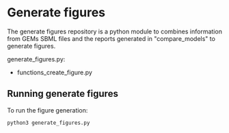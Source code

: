 # Generate figures

The generate figures repository is a python module to combines information from GEMs SBML files and the reports generated in "compare_models" to generate figures.

generate_figures.py:
- functions_create_figure.py


## Running generate figures

To run the figure generation:

```
python3 generate_figures.py
```

